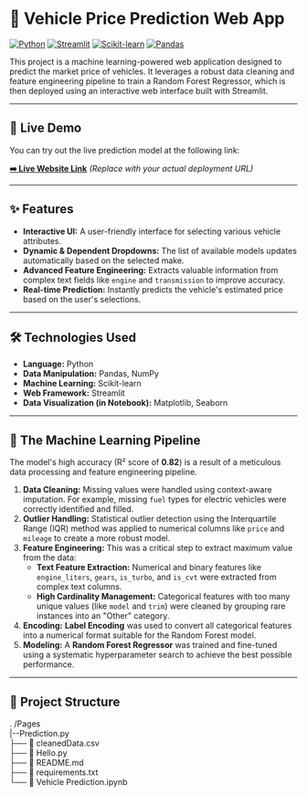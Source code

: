 # 🚗 Vehicle Price Prediction Web App

[![Python](https://img.shields.io/badge/Python-3.11+-blue?style=for-the-badge&logo=python)](https://www.python.org/)
[![Streamlit](https://img.shields.io/badge/Streamlit-1.35-red?style=for-the-badge&logo=streamlit)](https://streamlit.io/)
[![Scikit-learn](https://img.shields.io/badge/Scikit--learn-1.4-orange?style=for-the-badge&logo=scikit-learn)](https://scikit-learn.org/)
[![Pandas](https://img.shields.io/badge/Pandas-2.2-purple?style=for-the-badge&logo=pandas)](https://pandas.pydata.org/)

This project is a machine learning-powered web application designed to predict the market price of vehicles. It leverages a robust data cleaning and feature engineering pipeline to train a Random Forest Regressor, which is then deployed using an interactive web interface built with Streamlit.

---
## 🚀 Live Demo

You can try out the live prediction model at the following link:

**[➡️ Live Website Link](https://thunderer9506-vehicle-prediction-website-home-bszcq9.streamlit.app/Prediction)** *(Replace with your actual deployment URL)*

---
## ✨ Features

* **Interactive UI:** A user-friendly interface for selecting various vehicle attributes.
* **Dynamic & Dependent Dropdowns:** The list of available models updates automatically based on the selected make.
* **Advanced Feature Engineering:** Extracts valuable information from complex text fields like `engine` and `transmission` to improve accuracy.
* **Real-time Prediction:** Instantly predicts the vehicle's estimated price based on the user's selections.

---
## 🛠️ Technologies Used

* **Language:** Python
* **Data Manipulation:** Pandas, NumPy
* **Machine Learning:** Scikit-learn
* **Web Framework:** Streamlit
* **Data Visualization (in Notebook):** Matplotlib, Seaborn

---
## 🧠 The Machine Learning Pipeline

The model's high accuracy (R² score of **0.82**) is a result of a meticulous data processing and feature engineering pipeline.

1.  **Data Cleaning:** Missing values were handled using context-aware imputation. For example, missing `fuel` types for electric vehicles were correctly identified and filled.
2.  **Outlier Handling:** Statistical outlier detection using the Interquartile Range (IQR) method was applied to numerical columns like `price` and `mileage` to create a more robust model.
3.  **Feature Engineering:** This was a critical step to extract maximum value from the data:
    * **Text Feature Extraction:** Numerical and binary features like `engine_liters`, `gears`, `is_turbo`, and `is_cvt` were extracted from complex text columns.
    * **High Cardinality Management:** Categorical features with too many unique values (like `model` and `trim`) were cleaned by grouping rare instances into an "Other" category.
4.  **Encoding:** **Label Encoding** was used to convert all categorical features into a numerical format suitable for the Random Forest model.
5.  **Modeling:** A **Random Forest Regressor** was trained and fine-tuned using a systematic hyperparameter search to achieve the best possible performance.

---
## 📂 Project Structure
.
/Pages <br>
  |--Prediction.py<br>
├── 📄 cleanedData.csv<br>
├── 📄 Hello.py<br>
├── 📄 README.md<br>
├── 📄 requirements.txt<br>
└── 📓 Vehicle Prediction.ipynb<br>
